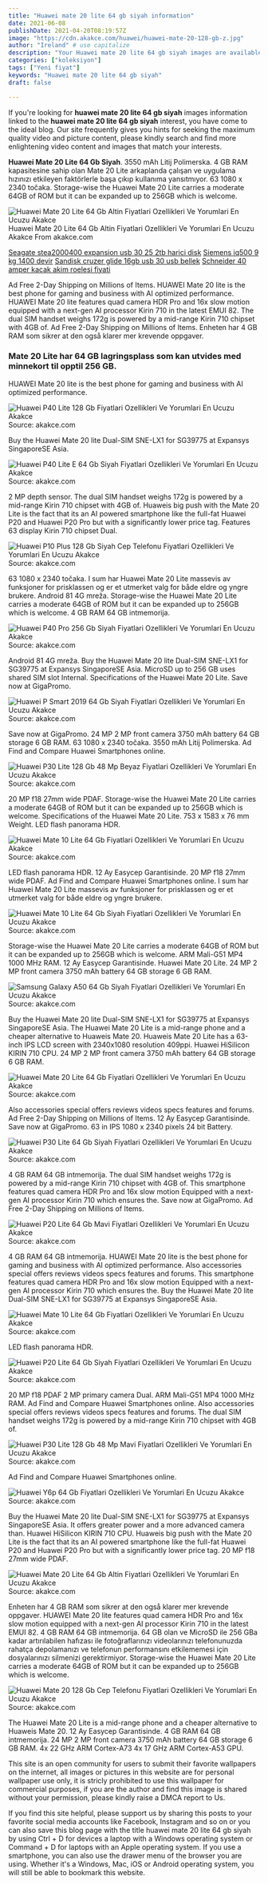 ```yaml
---
title: "Huawei mate 20 lite 64 gb siyah information"
date: 2021-06-08
publishDate: 2021-04-20T08:19:57Z
image: "https://cdn.akakce.com/huawei/huawei-mate-20-128-gb-z.jpg"
author: "Ireland" # use capitalize
description: "Your Huawei mate 20 lite 64 gb siyah images are available in this site. Huawei mate 20 lite 64 gb siyah are a topic that is being searched for and liked by netizens today. You can Get the Huawei mate 20 lite 64 gb siyah files here. Download all free photos."
categories: ["koleksiyon"]
tags: ["Yeni fiyat"]
keywords: "Huawei mate 20 lite 64 gb siyah"
draft: false

---
```


If you're looking for **huawei mate 20 lite 64 gb siyah** images information linked to the **huawei mate 20 lite 64 gb siyah** interest, you have come to the ideal  blog.  Our site frequently  gives you  hints  for seeking  the maximum  quality video and picture  content, please kindly search and find more enlightening video content and images  that match your interests.

**Huawei Mate 20 Lite 64 Gb Siyah**. 3550 mAh Litij Polimerska. 4 GB RAM kapasitesine sahip olan Mate 20 Lite arkaplanda çalışan ve uygulama hızınızı etkileyen faktörlerle başa çıkıp kullanıma yansıtmıyor. 63 1080 x 2340 točaka. Storage-wise the Huawei Mate 20 Lite carries a moderate 64GB of ROM but it can be expanded up to 256GB which is welcome.

![Huawei Mate 20 Lite 64 Gb Altin Fiyatlari Ozellikleri Ve Yorumlari En Ucuzu Akakce](https://cdn.akakce.com/huawei/huawei-mate-20-lite-64-gb-altin-z.jpg "Huawei Mate 20 Lite 64 Gb Altin Fiyatlari Ozellikleri Ve Yorumlari En Ucuzu Akakce")
Huawei Mate 20 Lite 64 Gb Altin Fiyatlari Ozellikleri Ve Yorumlari En Ucuzu Akakce From akakce.com

[Seagate stea2000400 expansion usb 30 25 2tb harici disk](/seagate-stea2000400-expansion-usb-30-25-2tb-harici-disk/)
[Siemens iq500 9 kg 1400 devir](/siemens-iq500-9-kg-1400-devir/)
[Sandisk cruzer glide 16gb usb 30 usb bellek](/sandisk-cruzer-glide-16gb-usb-30-usb-bellek/)
[Schneider 40 amper kacak akim roelesi fiyati](/schneider-40-amper-kacak-akim-roelesi-fiyati/)

Ad Free 2-Day Shipping on Millions of Items. HUAWEI Mate 20 lite is the best phone for gaming and business with AI optimized performance. HUAWEI Mate 20 lite features quad camera HDR Pro and 16x slow motion equipped with a next-gen AI processor Kirin 710 in the latest EMUI 82. The dual SIM handset weighs 172g is powered by a mid-range Kirin 710 chipset with 4GB of. Ad Free 2-Day Shipping on Millions of Items. Enheten har 4 GB RAM som sikrer at den også klarer mer krevende oppgaver.

### Mate 20 Lite har 64 GB lagringsplass som kan utvides med minnekort til opptil 256 GB.

HUAWEI Mate 20 lite is the best phone for gaming and business with AI optimized performance. 


![Huawei P40 Lite 128 Gb Fiyatlari Ozellikleri Ve Yorumlari En Ucuzu Akakce](https://cdn.akakce.com/huawei/huawei-p40-lite-128-gb-z.jpg "Huawei P40 Lite 128 Gb Fiyatlari Ozellikleri Ve Yorumlari En Ucuzu Akakce")
Source: akakce.com

Buy the Huawei Mate 20 lite Dual-SIM SNE-LX1 for SG39775 at Expansys SingaporeSE Asia. 

![Huawei P40 Lite E 64 Gb Siyah Fiyatlari Ozellikleri Ve Yorumlari En Ucuzu Akakce](https://cdn.akakce.com/huawei/huawei-p40-lite-e-64-gb-siyah-z.jpg "Huawei P40 Lite E 64 Gb Siyah Fiyatlari Ozellikleri Ve Yorumlari En Ucuzu Akakce")
Source: akakce.com

 2 MP depth sensor. The dual SIM handset weighs 172g is powered by a mid-range Kirin 710 chipset with 4GB of. Huaweis big push with the Mate 20 Lite is the fact that its an AI powered smartphone like the full-fat Huawei P20 and Huawei P20 Pro but with a significantly lower price tag. Features 63 display Kirin 710 chipset Dual.

![Huawei P10 Plus 128 Gb Siyah Cep Telefonu Fiyatlari Ozellikleri Ve Yorumlari En Ucuzu Akakce](https://cdn.akakce.com/huawei/huawei-p10-plus-128-gb-siyah-z.jpg "Huawei P10 Plus 128 Gb Siyah Cep Telefonu Fiyatlari Ozellikleri Ve Yorumlari En Ucuzu Akakce")
Source: akakce.com

63 1080 x 2340 točaka. I sum har Huawei Mate 20 Lite massevis av funksjoner for prisklassen og er et utmerket valg for både eldre og yngre brukere. Android 81 4G mreža. Storage-wise the Huawei Mate 20 Lite carries a moderate 64GB of ROM but it can be expanded up to 256GB which is welcome. 4 GB RAM 64 GB intmemorija.

![Huawei P40 Pro 256 Gb Siyah Fiyatlari Ozellikleri Ve Yorumlari En Ucuzu Akakce](https://cdn.akakce.com/huawei/huawei-p40-pro-256-gb-siyah-z.jpg "Huawei P40 Pro 256 Gb Siyah Fiyatlari Ozellikleri Ve Yorumlari En Ucuzu Akakce")
Source: akakce.com

Android 81 4G mreža. Buy the Huawei Mate 20 lite Dual-SIM SNE-LX1 for SG39775 at Expansys SingaporeSE Asia. MicroSD up to 256 GB uses shared SIM slot Internal. Specifications of the Huawei Mate 20 Lite. Save now at GigaPromo.

![Huawei P Smart 2019 64 Gb Siyah Fiyatlari Ozellikleri Ve Yorumlari En Ucuzu Akakce](https://cdn.akakce.com/huawei/huawei-p-smart-2019-64-gb-siyah-z.jpg "Huawei P Smart 2019 64 Gb Siyah Fiyatlari Ozellikleri Ve Yorumlari En Ucuzu Akakce")
Source: akakce.com

Save now at GigaPromo. 24 MP 2 MP front camera 3750 mAh battery 64 GB storage 6 GB RAM. 63 1080 x 2340 točaka. 3550 mAh Litij Polimerska. Ad Find and Compare Huawei Smartphones online.

![Huawei P30 Lite 128 Gb 48 Mp Beyaz Fiyatlari Ozellikleri Ve Yorumlari En Ucuzu Akakce](https://cdn.akakce.com/huawei/huawei-p30-lite-128-gb-48-mp-beyaz-z.jpg "Huawei P30 Lite 128 Gb 48 Mp Beyaz Fiyatlari Ozellikleri Ve Yorumlari En Ucuzu Akakce")
Source: akakce.com

20 MP f18 27mm wide PDAF. Storage-wise the Huawei Mate 20 Lite carries a moderate 64GB of ROM but it can be expanded up to 256GB which is welcome. Specifications of the Huawei Mate 20 Lite. 753 x 1583 x 76 mm Weight. LED flash panorama HDR.

![Huawei Mate 10 Lite 64 Gb Fiyatlari Ozellikleri Ve Yorumlari En Ucuzu Akakce](https://cdn.akakce.com/huawei/huawei-mate-10-lite-64-gb-3-z.jpg "Huawei Mate 10 Lite 64 Gb Fiyatlari Ozellikleri Ve Yorumlari En Ucuzu Akakce")
Source: akakce.com

LED flash panorama HDR. 12 Ay Easycep Garantisinde. 20 MP f18 27mm wide PDAF. Ad Find and Compare Huawei Smartphones online. I sum har Huawei Mate 20 Lite massevis av funksjoner for prisklassen og er et utmerket valg for både eldre og yngre brukere.

![Huawei Mate 10 Lite 64 Gb Siyah Fiyatlari Ozellikleri Ve Yorumlari En Ucuzu Akakce](https://iis-akakce.akamaized.net/p.z?%2F%2Fn11scdn%2Eakamaized%2Enet%2Fa1%2F1024%2Felektronik%2Fcep%2Dtelefonu%2Fhuawei%2Dmate%2D10%2Dlite%2D64%2Dgb%2Dhuawei%2Dturkiye%2Dgarantili%5F%5F1361836558689069%2Ejpg "Huawei Mate 10 Lite 64 Gb Siyah Fiyatlari Ozellikleri Ve Yorumlari En Ucuzu Akakce")
Source: akakce.com

Storage-wise the Huawei Mate 20 Lite carries a moderate 64GB of ROM but it can be expanded up to 256GB which is welcome. ARM Mali-G51 MP4 1000 MHz RAM. 12 Ay Easycep Garantisinde. Huawei Mate 20 Lite. 24 MP 2 MP front camera 3750 mAh battery 64 GB storage 6 GB RAM.

![Samsung Galaxy A50 64 Gb Siyah Fiyatlari Ozellikleri Ve Yorumlari En Ucuzu Akakce](https://cdn.akakce.com/samsung/samsung-galaxy-a50-64-gb-siyah-z.jpg "Samsung Galaxy A50 64 Gb Siyah Fiyatlari Ozellikleri Ve Yorumlari En Ucuzu Akakce")
Source: akakce.com

Buy the Huawei Mate 20 lite Dual-SIM SNE-LX1 for SG39775 at Expansys SingaporeSE Asia. The Huawei Mate 20 Lite is a mid-range phone and a cheaper alternative to Huaweis Mate 20. Huaweis Mate 20 Lite has a 63-inch IPS LCD screen with 2340x1080 resolution 409ppi. Huawei HiSilicon KIRIN 710 CPU. 24 MP 2 MP front camera 3750 mAh battery 64 GB storage 6 GB RAM.

![Huawei Mate 20 Lite 64 Gb Fiyatlari Ozellikleri Ve Yorumlari En Ucuzu Akakce](https://cdn.akakce.com/huawei/huawei-mate-20-lite-64-gb-3-z.jpg "Huawei Mate 20 Lite 64 Gb Fiyatlari Ozellikleri Ve Yorumlari En Ucuzu Akakce")
Source: akakce.com

Also accessories special offers reviews videos specs features and forums. Ad Free 2-Day Shipping on Millions of Items. 12 Ay Easycep Garantisinde. Save now at GigaPromo. 63 in IPS 1080 x 2340 pixels 24 bit Battery.

![Huawei P30 Lite 64 Gb Siyah Fiyatlari Ozellikleri Ve Yorumlari En Ucuzu Akakce](https://cdn.akakce.com/huawei/huawei-p30-lite-64-gb-siyah-z.jpg "Huawei P30 Lite 64 Gb Siyah Fiyatlari Ozellikleri Ve Yorumlari En Ucuzu Akakce")
Source: akakce.com

4 GB RAM 64 GB intmemorija. The dual SIM handset weighs 172g is powered by a mid-range Kirin 710 chipset with 4GB of. This smartphone features quad camera HDR Pro and 16x slow motion Equipped with a next-gen AI processor Kirin 710 which ensures the. Save now at GigaPromo. Ad Free 2-Day Shipping on Millions of Items.

![Huawei P20 Lite 64 Gb Mavi Fiyatlari Ozellikleri Ve Yorumlari En Ucuzu Akakce](https://cdn.akakce.com/huawei/huawei-p20-lite-64-gb-mavi-z.jpg "Huawei P20 Lite 64 Gb Mavi Fiyatlari Ozellikleri Ve Yorumlari En Ucuzu Akakce")
Source: akakce.com

4 GB RAM 64 GB intmemorija. HUAWEI Mate 20 lite is the best phone for gaming and business with AI optimized performance. Also accessories special offers reviews videos specs features and forums. This smartphone features quad camera HDR Pro and 16x slow motion Equipped with a next-gen AI processor Kirin 710 which ensures the. Buy the Huawei Mate 20 lite Dual-SIM SNE-LX1 for SG39775 at Expansys SingaporeSE Asia.

![Huawei Mate 10 Lite 64 Gb Fiyatlari Ozellikleri Ve Yorumlari En Ucuzu Akakce](https://cdn.akakce.com/huawei/huawei-mate-10-lite-64-gb-z.jpg "Huawei Mate 10 Lite 64 Gb Fiyatlari Ozellikleri Ve Yorumlari En Ucuzu Akakce")
Source: akakce.com

LED flash panorama HDR. 

![Huawei P20 Lite 64 Gb Siyah Fiyatlari Ozellikleri Ve Yorumlari En Ucuzu Akakce](https://cdn.akakce.com/huawei/huawei-p20-lite-64-gb-siyah-z.jpg "Huawei P20 Lite 64 Gb Siyah Fiyatlari Ozellikleri Ve Yorumlari En Ucuzu Akakce")
Source: akakce.com

20 MP f18 PDAF 2 MP primary camera Dual. ARM Mali-G51 MP4 1000 MHz RAM. Ad Find and Compare Huawei Smartphones online. Also accessories special offers reviews videos specs features and forums. The dual SIM handset weighs 172g is powered by a mid-range Kirin 710 chipset with 4GB of.

![Huawei P30 Lite 128 Gb 48 Mp Mavi Fiyatlari Ozellikleri Ve Yorumlari En Ucuzu Akakce](https://cdn.akakce.com/huawei/huawei-p30-lite-128-gb-48-mp-mavi-z.jpg "Huawei P30 Lite 128 Gb 48 Mp Mavi Fiyatlari Ozellikleri Ve Yorumlari En Ucuzu Akakce")
Source: akakce.com

Ad Find and Compare Huawei Smartphones online. 

![Huawei Y6p 64 Gb Fiyatlari Ozellikleri Ve Yorumlari En Ucuzu Akakce](https://cdn.akakce.com/huawei/huawei-y6p-64-gb-z.jpg "Huawei Y6p 64 Gb Fiyatlari Ozellikleri Ve Yorumlari En Ucuzu Akakce")
Source: akakce.com

Buy the Huawei Mate 20 lite Dual-SIM SNE-LX1 for SG39775 at Expansys SingaporeSE Asia. It offers greater power and a more advanced camera than. Huawei HiSilicon KIRIN 710 CPU. Huaweis big push with the Mate 20 Lite is the fact that its an AI powered smartphone like the full-fat Huawei P20 and Huawei P20 Pro but with a significantly lower price tag. 20 MP f18 27mm wide PDAF.

![Huawei Mate 20 Lite 64 Gb Altin Fiyatlari Ozellikleri Ve Yorumlari En Ucuzu Akakce](https://cdn.akakce.com/huawei/huawei-mate-20-lite-64-gb-altin-z.jpg "Huawei Mate 20 Lite 64 Gb Altin Fiyatlari Ozellikleri Ve Yorumlari En Ucuzu Akakce")
Source: akakce.com

Enheten har 4 GB RAM som sikrer at den også klarer mer krevende oppgaver. HUAWEI Mate 20 lite features quad camera HDR Pro and 16x slow motion equipped with a next-gen AI processor Kirin 710 in the latest EMUI 82. 4 GB RAM 64 GB intmemorija. 64 GB olan ve MicroSD ile 256 GBa kadar artırılabilen hafızası ile fotoğraflarınızı videolarınızı telefonunuzda rahatça depolamanızı ve telefonun performansını etkilememesi için dosyalarınızı silmenizi gerektirmiyor. Storage-wise the Huawei Mate 20 Lite carries a moderate 64GB of ROM but it can be expanded up to 256GB which is welcome.

![Huawei Mate 20 128 Gb Cep Telefonu Fiyatlari Ozellikleri Ve Yorumlari En Ucuzu Akakce](https://cdn.akakce.com/huawei/huawei-mate-20-128-gb-z.jpg "Huawei Mate 20 128 Gb Cep Telefonu Fiyatlari Ozellikleri Ve Yorumlari En Ucuzu Akakce")
Source: akakce.com

The Huawei Mate 20 Lite is a mid-range phone and a cheaper alternative to Huaweis Mate 20. 12 Ay Easycep Garantisinde. 4 GB RAM 64 GB intmemorija. 24 MP 2 MP front camera 3750 mAh battery 64 GB storage 6 GB RAM. 4x 22 GHz ARM Cortex-A73 4x 17 GHz ARM Cortex-A53 GPU.

This site is an open community for users to submit their favorite wallpapers on the internet, all images or pictures in this website are for personal wallpaper use only, it is stricly prohibited to use this wallpaper for commercial purposes, if you are the author and find this image is shared without your permission, please kindly raise a DMCA report to Us.

If you find this site helpful, please support us by sharing this posts to your favorite social media accounts like Facebook, Instagram and so on or you can also save this blog page with the title huawei mate 20 lite 64 gb siyah by using Ctrl + D for devices a laptop with a Windows operating system or Command + D for laptops with an Apple operating system. If you use a smartphone, you can also use the drawer menu of the browser you are using. Whether it's a Windows, Mac, iOS or Android operating system, you will still be able to bookmark this website.
